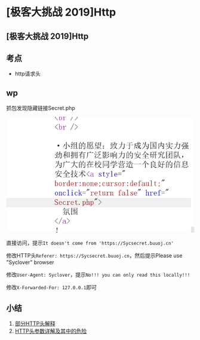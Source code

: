 # \[极客大挑战 2019]Http

## \[极客大挑战 2019]Http

## 考点

* http请求头

## wp

抓包发现隐藏链接Secret.php

![](<../.gitbook/assets/image (25).png>)

直接访问，提示`It doesn't come from 'https://Sycsecret.buuoj.cn'`

修改HTTP头`Referer: https://Sycsecret.buuoj.cn`，然后提示Please use "Syclover" browser

修改`User-Agent: Syclover`，提示`No!!! you can only read this locally!!!`

修改`X-Forwarded-For: 127.0.0.1`即可

## 小结

1. [部分HTTP头解释](https://itbilu.com/other/relate/EJ3fKUwUx.html#http-request-headers)
2. [HTTP头参数详解及其中的危险](https://www.cnblogs.com/builder4ever/p/11797358.html)
